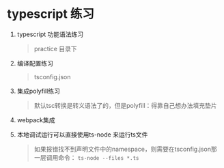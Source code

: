 # typescript 练习

1. typescript 功能语法练习
    > practice 目录下

2. 编译配置练习
    > tsconfig.json

3. 集成polyfill练习
    > 默认tsc转换是转义语法了的，但是polyfill：得靠自己想办法填充垫片

4. webpack集成

5. 本地调试运行可以直接使用ts-node 来运行ts文件
    > 如果报错找不到声明文件中的namespace，则需要在tsconfig.json那一层调用命令： `ts-node --files *.ts`

